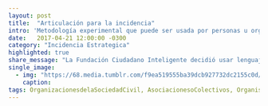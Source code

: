 ```yaml
---
layout: post
title:  "Articulación para la incidencia"
intro: 'Metodología experimental que puede ser usada por personas u organizaciones, y que reúne a distintos sectores de la sociedad para crear una estrategia colaborativa de incidencia a corto plazo para contribuir a la solución de un problema público.  '
date:   2017-04-21 12:00:00 -0300
category: "Incidencia Estrategica"
highlighted: true
share_message: "La Fundación Ciudadano Inteligente decidió usar lenguaje no sexista. Aquí el porqué"
single_image:
  - img: "https://68.media.tumblr.com/f9ea519555ba39dcb927732dc2155c0d/tumblr_inline_ookiyfdIoP1uz8ttg_500.gif"
    caption:
tags: OrganizacionesdelaSociedadCivil, AsociacionesoColectivos, OrganismosInternacionales.
---
```

